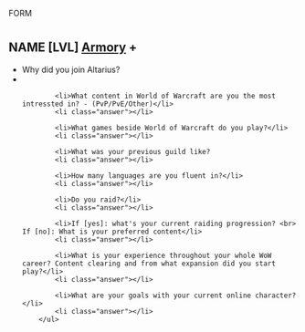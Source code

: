 

FORM


<div class="class-no-caps-no-space toggle" id="name">
		<h1></h1>
		<h2>NAME [LVL] <a href="https://worldofwarcraft.com/en-gb/character/burning-legion/NAME" target="_blank">Armory</a> <span>+</span></h2>
	</div>
		<ul class="NAME class-no-caps-no-space">
			<li>Why did you join Altarius?
			<li class="answer"></li>

			<li>What content in World of Warcraft are you the most intressted in? - (PvP/PvE/Other)</li>
			<li class="answer"></li>

			<li>What games beside World of Warcraft do you play?</li>
			<li class="answer"></li>

			<li>What was your previous guild like?
			<li class="answer"></li>

			<li>How many languages are you fluent in?</li>
			<li class="answer"></li>

			<li>Do you raid?</li>
			<li class="answer"></li>

			<li>If [yes]: what's your current raiding progression? <br> If [no]: What is your preferred content</li>
			<li class="answer"></li>

			<li>What is your experience throughout your whole WoW career? Content clearing and from what expansion did you start play?</li>
			<li class="answer"></li>

			<li>What are your goals with your current online character?</li>
			<li class="answer"></li>
		</ul>

